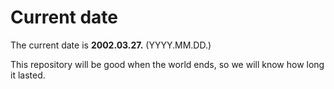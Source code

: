 # Current date

The current date is **2002.03.27.** (YYYY.MM.DD.)

This repository will be good when the world ends, so we will know how long it lasted.